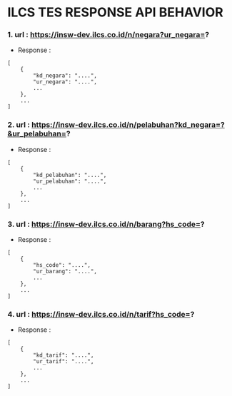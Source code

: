 # ILCS TES RESPONSE API BEHAVIOR
### 1. url : https://insw-dev.ilcs.co.id/n/negara?ur_negara=?
- Response : 
```
[
    {
        "kd_negara": "....",
        "ur_negara": "....",
        ...
    },
    ...
]
```

### 2. url : https://insw-dev.ilcs.co.id/n/pelabuhan?kd_negara=?&ur_pelabuhan=?
- Response : 
```
[
    {
        "kd_pelabuhan": "....",
        "ur_pelabuhan": "....",
        ...
    },
    ...
]
```

### 3. url : https://insw-dev.ilcs.co.id/n/barang?hs_code=?
- Response : 
```
[
    {
        "hs_code": "....",
        "ur_barang": "....",
        ...
    },
    ...
]
```

### 4. url : https://insw-dev.ilcs.co.id/n/tarif?hs_code=?
- Response : 
```
[
    {
        "kd_tarif": "....",
        "ur_tarif": "....",
        ...
    },
    ...
]
```
